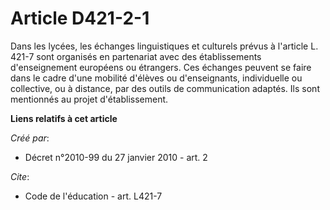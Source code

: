 # Article D421-2-1

Dans les lycées, les échanges linguistiques et culturels prévus à l'article L. 421-7 sont organisés en partenariat avec des
établissements d'enseignement européens ou étrangers. Ces échanges peuvent se faire dans le cadre d'une mobilité d'élèves ou
d'enseignants, individuelle ou collective, ou à distance, par des outils de communication adaptés. Ils sont mentionnés au
projet d'établissement.

**Liens relatifs à cet article**

_Créé par_:

  - Décret n°2010-99 du 27 janvier 2010 - art. 2

_Cite_:

  - Code de l'éducation - art. L421-7
